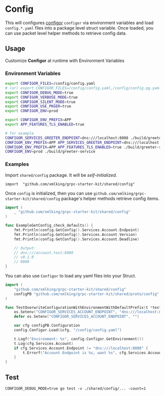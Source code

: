 # Config

This will configures [configor](https://github.com/xmlking/configor) `configor` via environment variables and load `config.*.yaml` files into a package level struct variable. 
Once loaded, you can use packet level helper methods to retrieve config data.  

## Usage

Customize **Configor** at runtime with Environment Variables 

### Environment Variables

```bash
export CONFIGOR_FILES=/config/config.yaml
# (or) export CONFIGOR_FILES=/config/config.yaml,/config/config.pg.yaml
export CONFIGOR_DEBUG_MODE=true
export CONFIGOR_VERBOSE_MODE=true
export CONFIGOR_SILENT_MODE=true
export CONFIGOR_USE_PKGER=true
export CONFIGOR_ENV=prod

export CONFIGOR_ENV_PREFIX=APP
export APP_FEATURES_TLS_ENABLED=true

# for example
CONFIGOR_SERVICES_GREETER_ENDPOINT=dns:///localhost:8088 ./build/greeter-service
CONFIGOR_ENV_PREFIX=APP APP_SERVICES_GREETER_ENDPOINT=dns:///localhost:8088 ./build/greeter-service
CONFIGOR_ENV_PREFIX=APP APP_FEATURES_TLS_ENABLED=true ./build/greeter-service
CONFIGOR_ENV=prod ./build/greeter-service
```

### Examples

Import `shared/config` package. It will be *self-initialized*. 

```golang
import  "github.com/xmlking/grpc-starter-kit/shared/config"
```

Once `config` is initialized, then you can use `github.com/xmlking/grpc-starter-kit/shared/config` package's helper methods retrieve config items.

```go
import (
    _ "github.com/xmlking/grpc-starter-kit/shared/config"
)

func ExampleGetConfig_check_defaults() {
	fmt.Println(config.GetConfig().Services.Account.Endpoint)
	fmt.Println(config.GetConfig().Services.Account.Version)
	fmt.Println(config.GetConfig().Services.Account.Deadline)

	// Output:
	// dns:///account.test:8080
	// v0.1.0
	// 8888
}
```

You can also use `Configor` to load any yaml files into your Struct.

```go
import (
	"github.com/xmlking/grpc-starter-kit/shared/config"
	configPB "github.com/xmlking/grpc-starter-kit/shared/proto/config"
)

func TestOverwriteConfigurationWithEnvironmentWithDefaultPrefix(t *testing.T) {
	os.Setenv("CONFIGOR_SERVICES_ACCOUNT_ENDPOINT", "dns:///localhost:8088")
	defer os.Setenv("CONFIGOR_SERVICES_ACCOUNT_ENDPOINT", "")

	var cfg configPB.Configuration
	config.Configor.Load(&cfg, "/config/config.yaml")

	t.Logf("Environment: %s", config.Configor.GetEnvironment())
	t.Log(cfg.Services.Account)
	if cfg.Services.Account.Endpoint != "dns:///localhost:8088" {
		t.Errorf("Account Endpoint is %s, want %s", cfg.Services.Account.Endpoint, "dns:///localhost:8088")
	}
}
```

## Test
```
CONFIGOR_DEBUG_MODE=true go test -v ./shared/config/... -count=1
```


